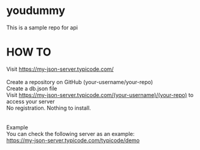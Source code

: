 # youdummy
This is a sample repo for api

# HOW TO
Visit https://my-json-server.typicode.com/<br><br>
Create a repository on GitHub (your-username/your-repo)<br>
Create a db.json file<br>
Visit https://my-json-server.typicode.com/(your-username)/(your-repo) to access your server<br>
No registration. Nothing to install.<br>
<br><br>
Example<br>
You can check the following server as an example:<br>
https://my-json-server.typicode.com/typicode/demo<br>

